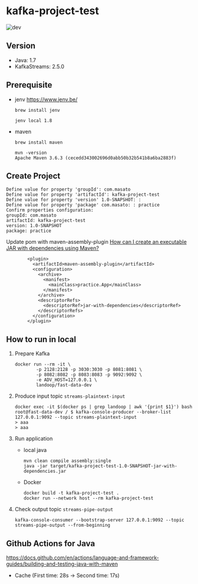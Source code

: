 # kafka-project-test

![dev](https://github.com/nakamasato/kafka-project-test/workflows/dev/badge.svg)

## Version

- Java: 1.7
- KafkaStreams: 2.5.0

## Prerequisite

- jenv https://www.jenv.be/

    ```
    brew install jenv
    ```

    ```
    jenv local 1.8
    ```

- maven

    ```
    brew install maven
    ```

    ```
    mvn -version
    Apache Maven 3.6.3 (cecedd343002696d0abb50b32b541b8a6ba2883f)
    ```

## Create Project

```
Define value for property 'groupId': com.masato
Define value for property 'artifactId': kafka-project-test
Define value for property 'version' 1.0-SNAPSHOT: :
Define value for property 'package' com.masato: : practice
Confirm properties configuration:
groupId: com.masato
artifactId: kafka-project-test
version: 1.0-SNAPSHOT
package: practice
```

Update pom with maven-assembly-plugin [How can I create an executable JAR with dependencies using Maven?](https://stackoverflow.com/questions/574594/how-can-i-create-an-executable-jar-with-dependencies-using-maven)

```
        <plugin>
          <artifactId>maven-assembly-plugin</artifactId>
          <configuration>
            <archive>
              <manifest>
                <mainClass>practice.App</mainClass>
              </manifest>
            </archive>
            <descriptorRefs>
              <descriptorRef>jar-with-dependencies</descriptorRef>
            </descriptorRefs>
          </configuration>
        </plugin>
```

## How to run in local

1. Prepare Kafka

    ```
    docker run --rm -it \
            -p 2128:2128 -p 3030:3030 -p 8081:8081 \
            -p 8082:8082 -p 8083:8083 -p 9092:9092 \
            -e ADV_HOST=127.0.0.1 \
            landoop/fast-data-dev
    ```

1. Produce input topic `streams-plaintext-input`

    ```
    docker exec -it $(docker ps | grep landoop | awk '{print $1}') bash
    root@fast-data-dev / $ kafka-console-producer --broker-list 127.0.0.1:9092 --topic streams-plaintext-input
    > aaa
    > aaa
    ```

1. Run application

    - local java

        ```
        mvn clean compile assembly:single
        java -jar target/kafka-project-test-1.0-SNAPSHOT-jar-with-dependencies.jar
        ```

    - Docker

        ```
        docker build -t kafka-project-test .
        docker run --network host --rm kafka-project-test
        ```

1. Check output topic `streams-pipe-output`

    ```
    kafka-console-consumer --bootstrap-server 127.0.0.1:9092 --topic streams-pipe-output --from-beginning
    ```

## Github Actions for Java

https://docs.github.com/en/actions/language-and-framework-guides/building-and-testing-java-with-maven

- Cache (First time: 28s -> Second time: 17s)
